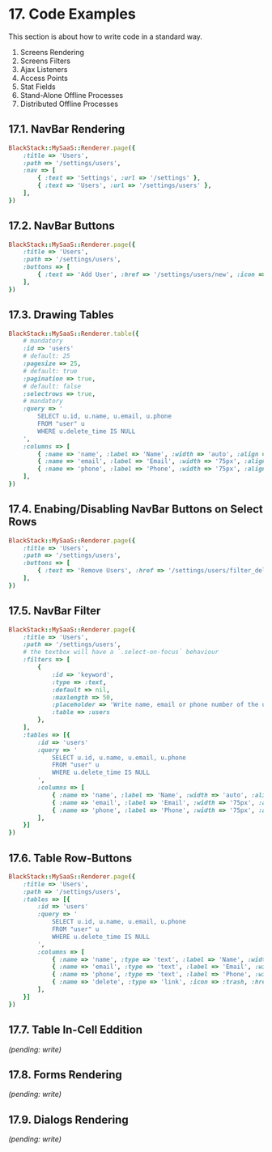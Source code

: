 # 17. Code Examples

This section is about how to write code in a standard way. 

1. Screens Rendering
2. Screens Filters
3. Ajax Listeners
4. Access Points 
5. Stat Fields
6. Stand-Alone Offline Processes
7. Distributed Offline Processes

## 17.1. NavBar Rendering

```ruby
BlackStack::MySaaS::Renderer.page({
	:title => 'Users',
    :path => '/settings/users',
	:nav => [
        { :text => 'Settings', :url => '/settings' },
        { :text => 'Users', :url => '/settings/users' },
    ],
})
```

## 17.2. NavBar Buttons

```ruby
BlackStack::MySaaS::Renderer.page({
	:title => 'Users',
    :path => '/settings/users',
	:buttons => [
        { :text => 'Add User', :href => '/settings/users/new', :icon => :plus },
    ],
})
```

## 17.3. Drawing Tables

```ruby
BlackStack::MySaaS::Renderer.table({
    # mandatory
    :id => 'users' 
    # default: 25
    :pagesize => 25, 
    # default: true
	:pagination => true, 
    # default: false
	:selectrows => true, 
    # mandatory
    :query => '
        SELECT u.id, u.name, u.email, u.phone
        FROM "user" u
        WHERE u.delete_time IS NULL
    ',
	:columns => [
		{ :name => 'name', :label => 'Name', :width => 'auto', :align => 'left', :sortable => true, :filterable => true, :editable => true, },
		{ :name => 'email', :label => 'Email', :width => '75px', :align => 'left', :sortable => true, :filterable => true, :editable => true, },
		{ :name => 'phone', :label => 'Phone', :width => '75px', :align => 'left', :sortable => true, :filterable => true, :editable => true, },
    ],
})
```

## 17.4. Enabing/Disabling NavBar Buttons on Select Rows

```ruby
BlackStack::MySaaS::Renderer.page({
	:title => 'Users',
    :path => '/settings/users',
	:buttons => [
        { :text => 'Remove Users', :href => '/settings/users/filter_delete', :icon => :minus, :table => :users },
    ],
})
```

## 17.5. NavBar Filter

```ruby
BlackStack::MySaaS::Renderer.page({
	:title => 'Users',
    :path => '/settings/users',
    # the textbox will have a `.select-on-focus` behaviour
	:filters => [
        { 
            :id => 'keyword', 
            :type => :text, 
            :default => nil, 
            :maxlength => 50, 
            :placeholder => 'Write name, email or phone number of the user you are looking for.',
            :table => :users
        },
    ],
    :tables => [{
        :id => 'users' 
        :query => '
            SELECT u.id, u.name, u.email, u.phone
            FROM "user" u
            WHERE u.delete_time IS NULL
        ',
        :columns => [
            { :name => 'name', :label => 'Name', :width => 'auto', :align => 'left', :sortable => true, :filterable => true, :editable => true, },
            { :name => 'email', :label => 'Email', :width => '75px', :align => 'left', :sortable => true, :filterable => true, :editable => true, },
            { :name => 'phone', :label => 'Phone', :width => '75px', :align => 'left', :sortable => true, :filterable => true, :editable => true, },
        ],
    }]
})
```

## 17.6. Table Row-Buttons

```ruby
BlackStack::MySaaS::Renderer.page({
	:title => 'Users',
    :path => '/settings/users',
    :tables => [{
        :id => 'users' 
        :query => '
            SELECT u.id, u.name, u.email, u.phone
            FROM "user" u
            WHERE u.delete_time IS NULL
        ',
        :columns => [
            { :name => 'name', :type => 'text', :label => 'Name', :width => 'auto', :align => 'left', :sortable => true, :filterable => true, :editable => true, },
            { :name => 'email', :type => 'text', :label => 'Email', :width => '75px', :align => 'left', :sortable => true, :filterable => true, :editable => true, },
            { :name => 'phone', :type => 'text', :label => 'Phone', :width => '75px', :align => 'left', :sortable => true, :filterable => true, :editable => true, },
            { :name => 'delete', :type => 'link', :icon => :trash, :href => '/delete_user?uid={id}' },  
        ],
    }]
})
```

## 17.7. Table In-Cell Eddition

_(pending: write)_

## 17.8. Forms Rendering

_(pending: write)_

## 17.9. Dialogs Rendering

_(pending: write)_
